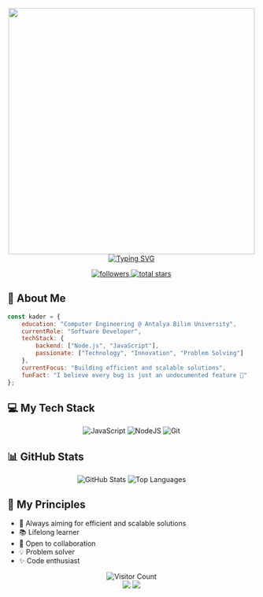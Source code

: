 <div align="center">
  <img src="https://lottie.host/0cfe1423-95f1-4f7d-ab3c-3108991019aa/zavCCFsLhS.lottie" href="https://lottie.host/0cfe1423-95f1-4f7d-ab3c-3108991019aa/zavCCFsLhS.lottie" width="500" alt=""/>
</div>

<div align="center">
 <a href="https://git.io/typing-svg">
    <img src="https://readme-typing-svg.demolab.com?font=Fira+Code&weight=600&size=28&pause=1000&color=36BCF7FF&center=true&vCenter=true&width=435&lines=Hi+there%2C+I'm+Kader+%F0%9F%91%8B;I'm+a+Software+Developer;Always+learning+new+things" alt="Typing SVG" />
</a>

</div>

<div align="center">
  <p>
    <a href="https://github.com/kaderkaaya?tab=followers">
      <img alt="followers" title="Follow me on Github" src="https://custom-icon-badges.demolab.com/github/followers/kaderkaaya?color=236ad3&labelColor=1155ba&style=for-the-badge&logo=person-add&label=Followers&logoColor=white"/>
    </a>
    <a href="https://github.com/kaderkaaya?tab=repositories&sort=stargazers">
      <img alt="total stars" title="Total stars on GitHub" src="https://custom-icon-badges.demolab.com/github/stars/kaderkaaya?color=55960c&style=for-the-badge&labelColor=488207&logo=star"/>
    </a>
  </p>
</div>

## 🚀 About Me

```javascript
const kader = {
    education: "Computer Engineering @ Antalya Bilim University",
    currentRole: "Software Developer",
    techStack: {
        backend: ["Node.js", "JavaScript"],
        passionate: ["Technology", "Innovation", "Problem Solving"]
    },
    currentFocus: "Building efficient and scalable solutions",
    funFact: "I believe every bug is just an undocumented feature 🐛"
};
```

## 💻 My Tech Stack
<div align="center">
  
  ![JavaScript](https://img.shields.io/badge/javascript-%23323330.svg?style=for-the-badge&logo=javascript&logoColor=%23F7DF1E)
  ![NodeJS](https://img.shields.io/badge/node.js-6DA55F?style=for-the-badge&logo=node.js&logoColor=white)
  ![Git](https://img.shields.io/badge/git-%23F05033.svg?style=for-the-badge&logo=git&logoColor=white)
  
</div>

## 📊 GitHub Stats


<div align="center">
  <img src="https://github-readme-stats.vercel.app/api?username=kaderkaaya&show_icons=true&theme=tokyonight&hide_border=true" alt="GitHub Stats"/>
  <img src="https://github-readme-stats.vercel.app/api/top-langs/?username=kaderkaaya&layout=compact&theme=tokyonight&hide_border=true" alt="Top Languages"/>
</div>

## 🌟 My Principles

- 🎯 Always aiming for efficient and scalable solutions
- 📚 Lifelong learner
- 🤝 Open to collaboration
- 💡 Problem solver
- ✨ Code enthusiast

<div align="center">
  <img src="https://profile-counter.glitch.me/kaderkaaya/count.svg" alt="Visitor Count"/>
</div>

</div>
<div align="center">
<img src="https://user-images.githubusercontent.com/73097560/115834477-dbab4500-a447-11eb-908a-139a6edaec5c.gif">
<img src="https://raw.githubusercontent.com/Trilokia/Trilokia/379277808c61ef204768a61bbc5d25bc7798ccf1/bottom_header.svg">
</div>
